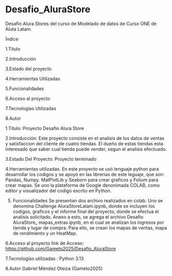 # Desafio_AluraStore

Desafio Alura Stores del curso de Modelado de datos de Curso ONE de Aluta Latam.

Índice 

1.Título
   
2.Introducción 

3.Estado del proyecto 

4.Herramientas Utilizadas
   
5.Funcionalidades 

6.Acceso al proyecto 

7.Tecnologías Utilizadas 

8.Autor


1.Título:  Proyecto Desafio Alura Store

2.Introducción:  Este proyecto consiste en el analisis de los datos de ventas y satisfaccion del cliente de cuatro tiendas. 
El dueño de estas tiendas esta interesado que saber cual tienda puede vender, segun el analisis efectuado.

3.Estado Del Proyecto:  Proyecto terminado

4.Herramientas utilizadas.
En este proyecto se usó lenguaje python para desarrollar los codigos y se apoyó en las librerias de este leguaje, que son: Pandas, Numpy.  MatPlotLib y Seaborn para crear graficos y Folium para crear mapas. 
Se uno la plataforma de Google denonimada COLAB, como editor y visualizador del codigo escrito en Python.

5. Funcionalidades 
Se presentan dos archivo realizados en colab. Uno se denomina Challenge AluraStoreLatam.ipynb, donde se incluyen los codigos, graficos y el informe final del proyecto, donde se efectua el analisis solicitado.
Anexo a esto, se agrega el archivo Desafio AluraStore_ mapas_extras.ipynb, en el cual se analizan los ingresos por tienda y lugar de compra. Para ello, se crean los mapas de ventas, mapa de rendimiento y un HeatMap.

6.Acceso al proyecto link de Acceso: https://github.com/Gameto2025/Desafio_AluraStore

7.Tecnologías utilizadas : Python 3.13

8.Autor Gabriel Méndez Oteiza (Gameto2025)
